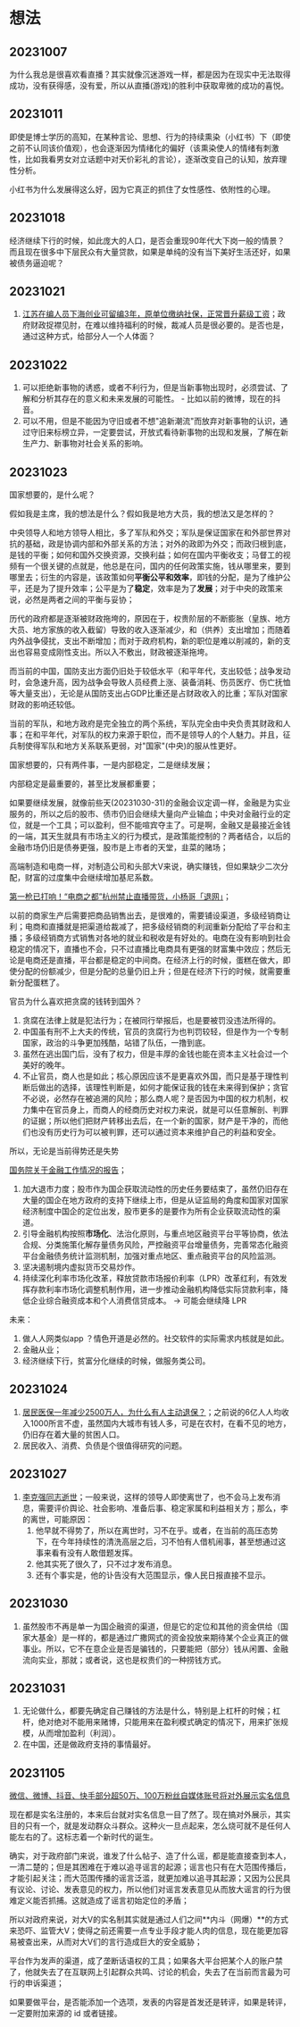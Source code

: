 # 想法

## 20231007

为什么我总是很喜欢看直播？其实就像沉迷游戏一样，都是因为在现实中无法取得成功，没有获得感，没有爱，所以从直播(游戏)的胜利中获取卑微的成功的喜悦。

## 20231011

即使是博士学历的高知，在某种言论、思想、行为的持续熏染（小红书）下（即使之前不认同该价值观），也会逐渐因为情绪化的偏好（该熏染使人的情绪有刺激性，比如我看男女对立话题中对天价彩礼的言论），逐渐改变自己的认知，放弃理性分析。

小红书为什么发展得这么好，因为它真正的抓住了女性感性、依附性的心理。

## 20231018

经济继续下行的时候，如此庞大的人口，是否会重现90年代大下岗一般的情景？而且现在很多中下层民众有大量贷款，如果是单纯的没有当下美好生活还好，如果被债务逼迫呢？

## 20231021

1. [江苏在编人员下海创业可留编3年，原单位缴纳社保，正常晋升薪级工资](https://news.cnr.cn/native/gd/20231021/t20231021_526458983.shtml?liebao)；政府财政捉襟见肘，在难以维持福利的时候，裁减人员是很必要的。是否也是，通过这种方式，给部分人一个人体面？

## 20231022

1. 可以拒绝新事物的诱惑，或者不利行为，但是当新事物出现时，必须尝试、了解和分析其存在的意义和未来发展的可能性。 - 比如以前的微博，现在的抖音。
2. 可以不用，但是不能因为守旧或者不想"追新潮流"而放弃对新事物的认识，通过守旧来标榜立异，一定要尝试，开放式看待新事物的出现和发展，了解在新生产力、新事物对社会关系的影响。

## 20231023

国家想要的，是什么呢？

假如我是主席，我的想法是什么？假如我是地方大员，我的想法又是怎样的？

中央领导人和地方领导人相比，多了军队和外交；军队是保证国家在和外部世界对抗的基础，政是协调内部和外部关系的方法；对外的政即为外交；而政归根到底，是钱的平衡；如何和国外交换资源，交换利益；如何在国内平衡收支；马督工的视频有一个很关键的点就是，他总是在问，国内的任何政策实施，钱从哪里来，要到哪里去；衍生的内容是，该政策如何**平衡公平和效率**，即钱的分配，是为了维护公平，还是为了提升效率；公平是为了**稳定**，效率是为了**发展**；对于中央的政策来说，必然是两者之间的平衡与妥协；

历代的政府都是逐渐被财政拖垮的，原因在于，权贵阶层的不断膨胀（皇族、地方大员、地方家族的收入截留）导致的收入逐渐减少，和（供养）支出增加；而随着内外战争侵扰，支出不断增加；而对于政府机构，新的职位是难以削减的，新的支出也容易变成刚性支出。所以入不敷出，财政被逐渐拖垮。

而当前的中国，国防支出方面仍旧处于较低水平（和平年代，支出较低；战争发动时，会急速升高，因为战争会导致人员经费上涨、装备消耗、伤员医疗、伤亡抚恤等大量支出），无论是从国防支出占GDP比重还是占财政收入的比重；军队对国家财政的影响还较低。

当前的军队，和地方政府是完全独立的两个系统，军队完全由中央负责其财政和人事；在和平年代，对军队的权力来源于职位，而不是领导人的个人魅力。并且，征兵制使得军队和地方关系联系更弱，对"国家"(中央)的服从性更好。

国家想要的，只有两件事，一是内部稳定，二是继续发展；

内部稳定是最重要的，甚至比发展都重要；

如果要继续发展，就像前些天(20231030-31)的金融会议定调一样，金融是为实业服务的，所以之后的股市、债市仍旧会继续大量向产业输血；中央对金融行业的定位，就是一个工具；可以盈利，但不能喧宾夺主了。可是啊，金融又是最接近金钱的一端，其天生就具有市场主义的行为模式，是政策能控制的？两者结合，以后的金融市场仍旧是债券更强，股市是上市者的天堂，韭菜的赌场；

高端制造和电商一样，对制造公司和头部大V来说，确实赚钱，但如果缺少二次分配，财富的过度集中会继续增加基尼系数。

[第一枪已打响！“电商之都”杭州禁止直播带货，小杨哥「退网」](https://www.163.com/dy/article/IHRGIR4805486XZP.html)；

以前的商家生产后需要把商品销售出去，是很难的，需要铺设渠道，多级经销商让利；电商和直播就是把渠道给裁减了，把多级经销商的利润重新分配给了平台和主播；多级经销商方式销售对各地的就业和税收是有好处的。电商在没有影响到社会稳定的情况下，直播也不会，只不过直播比电商具有更强的财富集中效应；然后无论是电商还是直播，平台都是稳定的中间商。在经济上行的时候，蛋糕在做大，即使分配的份额减少，但是分配的总量仍旧上升；但是在经济下行的时候，就需要重新分配蛋糕了。

官员为什么喜欢把贪腐的钱转到国外？

1. 贪腐在法律上就是犯法行为；在被同行举报后，也是要被罚没违法所得的。
2. 中国虽有刑不上大夫的传统，官员的贪腐行为也判罚较轻，但是作为一个专制国家，政治的斗争更加残酷，站错了队伍，一撸到底。
3. 虽然在逃出国门后，没有了权力，但是丰厚的金钱也能在资本主义社会过一个美好的晚年。
4. 不止官员，商人也是如此；核心原因应该不是更喜欢外国，而只是基于理性判断后做出的选择，该理性判断是，如何才能保证我的钱在未来得到保护；贪官不必说，必然存在被追溯的风险；那么商人呢？是否因为中国的权力机制，权力集中在官员身上，而商人的经商历史对权力来说，就是可以任意解剖、判罪的证据；所以他们把财产转移出去后，在一个新的国家，财产是干净的，而他们也没有历史行为可以被判罪，还可以通过资本来维护自己的利益和安全。

所以，无论是当前得势还是失势

[国务院关于金融工作情况的报告](https://mp.weixin.qq.com/s?__biz=Mzk0NDAwMDExMA==&mid=2247546044&idx=1&sn=a690a550941ce06d82ebb67ee60ecd96&scene=21#wechat_redirect)；

1. 加大退市力度；股市作为国企获取流动性的历史任务要结束了，虽然仍旧存在大量的国企在地方政府的支持下继续上市，但是从证监局的角度和国家对国家经济制度中国企的定位出发，股市更多的是要作为所有企业获取流动性的渠道。
2. 引导金融机构按照**市场化**、法治化原则，与重点地区融资平台平等协商，依法合规、分类施策化解存量债务风险，严控融资平台增量债务，完善常态化融资平台金融债务统计监测机制，加强对重点地区、重点融资平台的风险监测。
3. 坚决遏制境内虚拟货币交易炒作。
4. 持续深化利率市场化改革，释放贷款市场报价利率（LPR）改革红利，有效发挥存款利率市场化调整机制作用，进一步推动金融机构降低实际贷款利率，降低企业综合融资成本和个人消费信贷成本。 -> 可能会继续降 LPR 


未来：

1. 做人人网类似app ？情色开道是必然的。社交软件的实际需求内核就是如此。
2. 金融从业；
3. 经济继续下行，贫富分化继续的时候，做服务类公司。


## 20231024

1. [居民医保一年减少2500万人，为什么有人主动退保？](https://news.sina.com.cn/c/2023-10-24/doc-imzsemwu0112055.shtml)；之前说的6亿人人均收入1000所言不虚，虽然国内大城市有钱人多，可是在农村，在看不见的地方，仍旧存在着大量的贫困人口。
2. 居民收入、消费、负债是个很值得研究的问题。


## 20231027

1. [李克强同志逝世](https://baijiahao.baidu.com/s?id=1780865624184317827&wfr=spider&for=pc)；一般来说，这样的领导人即使离世了，也不会马上发布消息，需要评价舆论、社会影响、准备后事、稳定家属和利益相关方；那么，李的离世，可能原因：
    1. 他早就不得势了，所以在离世时，习不在乎。或者，在当前的高压态势下，在今年持续性的清洗高层之后，习不怕有人借机闹事，甚至想通过这事来看有没有人敢借题发挥。
    2. 他其实死了很久了，只不过才发布消息。
    3. 还有个事实是，他的讣告没有大范围显示，像人民日报直接不显示。

## 20231030

1. 虽然股市不再是单一为国企融资的渠道，但是它的定位和其他的资金供给（国家大基金）是一样的，都是通过广撒网式的资金投放来期待某个企业真正的做事业。所以，它不在意企业是否是骗钱的，只要能把（部分）钱从闲置、金融流向实业，那就；或者说，这也是权贵们的一种捞钱方式。

## 20231031

1. 无论做什么，都要先确定自己赚钱的方法是什么，特别是上杠杆的时候；杠杆，绝对绝对不能用来赌博，只能用来在盈利模式确定的情况下，用来扩张规模，从而增加盈利（利润）。
2. 在中国，还是做政府支持的事情最好。

## 20231105

[微信、微博、抖音、快手部分超50万、100万粉丝自媒体账号将对外展示实名信息](https://www.zhihu.com/question/628531797/answer/3277163711)

现在都是实名注册的，本来后台就对实名信息一目了然了。现在搞对外展示，其实目的只有一个，就是发动群众斗群众。这种火一旦点起来，怎么烧可就不是任何人能左右的了。这标志着一个新时代的诞生。

确实，对于政府部门来说，谁发了什么帖子、造了什么谣，都是能直接查到本人，一清二楚的；但是其困难在于难以追寻谣言的起源；谣言也只有在大范围传播后，才能引起关注；而大范围传播的谣言泛滥，就更加难以追寻其起源；又因为公民具有议论、讨论、发表意见的权力，所以他们对谣言发表意见从而放大谣言的行为很难定义能否抓捕。这就造成了谣言初始定位的矛盾；

所以对政府来说，对大V的实名制其实就是通过人们之间**内斗（网爆）**的方式来恐吓、监管大V；使得之前还需要一点专业手段才能人肉的信息，现在能更加容易被查出来，从而对大V们的言行造成巨大的安全威胁；

平台作为发声的渠道，成了垄断话语权的工具；如果各大平台把某个人的账户禁了，他就失去了在互联网上引起群众共鸣、讨论的机会，失去了在当前而言最为可行的申诉渠道；

如果要做平台，是否能添加一个选项，发表的内容是首发还是转评，如果是转评，一定要附加来源的 id 或者链接。


